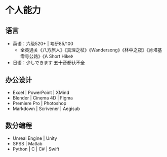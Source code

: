 # 个人能力

## 语言

- 英语：六级520+ | 考研85/100 
    - 全英通关《八方旅人》《真理之杖》《Wandersong》《林中之夜》《肯塔基零号公路》《A Short Hike》
- 日语：少しできます ~~五十音都认不全~~

## 办公设计

- Excel | PowerPoint | XMind
- Blender | Cinema 4D | Figma
- Premiere Pro | Photoshop
- Markdown | Scrivener | Aegisub

## 数分编程

- Unreal Engine | Unity
- SPSS | Matlab
- Python | C | C# | Swift